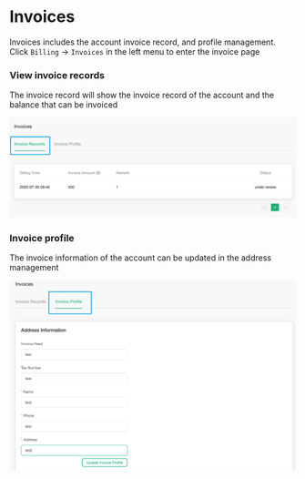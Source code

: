 # Invoices

Invoices includes the account invoice record, and profile management. Click `Billing` -> `Invoices` in the left menu to enter the invoice page

### View invoice records

The invoice record will show the invoice record of the account and the balance that can be invoiced

![invoices](./_assets/invoices.png)



### Invoice profile

The invoice information of the account can be updated in the address management

![invoices-profile](./_assets/invoices-profile.png)



